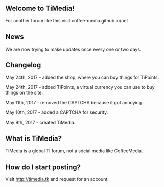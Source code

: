 ## Welcome to TiMedia! 
For another forum like this visit coffee-media.github.io/net

## News
We are now trying to make updates once every one or two days.

## Changelog
May 24th, 2017 - added the shop, where you can buy things for TiPoints.

May 24th, 2017 - added TiPoints, a virtual currency you can use to buy things on the site.

May 11th, 2017 - removed the CAPTCHA because it got annoying.

May 10th, 2017 - added a CAPTCHA for security.

May 9th, 2017 - created TiMedia.

## What is TiMedia?
TiMedia is a global TI forum, not a social media like CoffeeMedia.

## How do I start posting?
Visit http://timedia.tk and request for an account.
